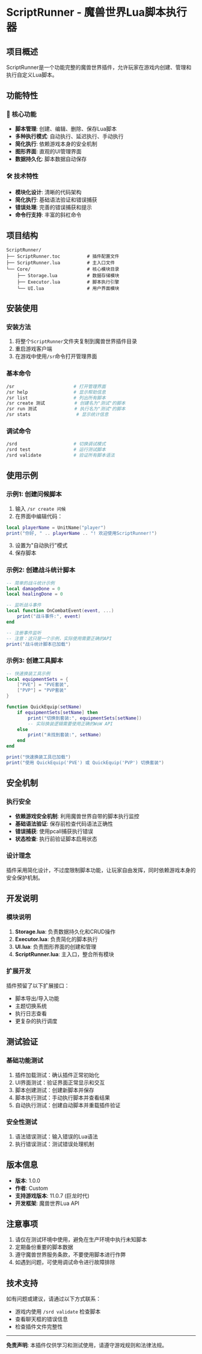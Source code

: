 # ScriptRunner - 魔兽世界Lua脚本执行器

## 项目概述
ScriptRunner是一个功能完整的魔兽世界插件，允许玩家在游戏内创建、管理和执行自定义Lua脚本。

## 功能特性

### 🎯 核心功能
- **脚本管理**: 创建、编辑、删除、保存Lua脚本
- **多种执行模式**: 自动执行、延迟执行、手动执行
- **简化执行**: 依赖游戏本身的安全机制
- **图形界面**: 直观的UI管理界面
- **数据持久化**: 脚本数据自动保存

### 🛠️ 技术特性
- **模块化设计**: 清晰的代码架构
- **简化执行**: 基础语法验证和错误捕获
- **错误处理**: 完善的错误捕获和提示
- **命令行支持**: 丰富的斜杠命令

## 项目结构
```
ScriptRunner/
├── ScriptRunner.toc          # 插件配置文件
├── ScriptRunner.lua          # 主入口文件
└── Core/                     # 核心模块目录
    ├── Storage.lua           # 数据存储模块
    ├── Executor.lua          # 脚本执行引擎
    └── UI.lua                # 用户界面模块
```

## 安装使用

### 安装方法
1. 将整个`ScriptRunner`文件夹复制到魔兽世界插件目录
2. 重启游戏客户端
3. 在游戏中使用`/sr`命令打开管理界面

### 基本命令
```bash
/sr                      # 打开管理界面
/sr help                 # 显示帮助信息
/sr list                 # 列出所有脚本
/sr create 测试           # 创建名为"测试"的脚本
/sr run 测试              # 执行名为"测试"的脚本
/sr stats                 # 显示统计信息
```

### 调试命令
```bash
/srd                     # 切换调试模式
/srd test                # 运行测试脚本
/srd validate            # 验证所有脚本语法
```

## 使用示例

### 示例1: 创建问候脚本
1. 输入 `/sr create 问候`
2. 在界面中编辑代码：
```lua
local playerName = UnitName("player")
print("你好, " .. playerName .. "! 欢迎使用ScriptRunner!")
```
3. 设置为"自动执行"模式
4. 保存脚本

### 示例2: 创建战斗统计脚本
```lua
-- 简单的战斗统计示例
local damageDone = 0
local healingDone = 0

-- 监听战斗事件
local function OnCombatEvent(event, ...)
    print("战斗事件:", event)
end

-- 注册事件监听
-- 注意：这只是一个示例，实际使用需要正确的API
print("战斗统计脚本已加载")
```

### 示例3: 创建工具脚本
```lua
-- 快速换装工具示例
local equipmentSets = {
    ["PVE"] = "PVE套装",
    ["PVP"] = "PVP套装"
}

function QuickEquip(setName)
    if equipmentSets[setName] then
        print("切换到套装:", equipmentSets[setName])
        -- 实际换装逻辑需要使用正确的WoW API
    else
        print("未找到套装:", setName)
    end
end

print("快速换装工具已加载")
print("使用 QuickEquip('PVE') 或 QuickEquip('PVP') 切换套装")
```

## 安全机制

### 执行安全
- **依赖游戏安全机制**: 利用魔兽世界自带的脚本执行监控
- **基础语法验证**: 保存前检查代码语法正确性
- **错误捕获**: 使用pcall捕获执行错误
- **状态检查**: 执行前验证脚本启用状态

### 设计理念
插件采用简化设计，不过度限制脚本功能，让玩家自由发挥，同时依赖游戏本身的安全保护机制。

## 开发说明

### 模块说明
1. **Storage.lua**: 负责数据持久化和CRUD操作
2. **Executor.lua**: 负责简化的脚本执行
3. **UI.lua**: 负责图形界面的创建和管理
4. **ScriptRunner.lua**: 主入口，整合所有模块

### 扩展开发
插件预留了以下扩展接口：
- 脚本导出/导入功能
- 主题切换系统
- 执行日志查看
- 更复杂的执行调度

## 测试验证

### 基础功能测试
1. 插件加载测试：确认插件正常初始化
2. UI界面测试：验证界面正常显示和交互
3. 脚本创建测试：创建新脚本并保存
4. 脚本执行测试：手动执行脚本并查看结果
5. 自动执行测试：创建自动脚本并重载插件验证

### 安全性测试
1. 语法错误测试：输入错误的Lua语法
2. 执行错误测试：测试错误处理机制

## 版本信息
- **版本**: 1.0.0
- **作者**: Custom
- **支持游戏版本**: 11.0.7 (巨龙时代)
- **开发框架**: 魔兽世界Lua API

## 注意事项
1. 请仅在测试环境中使用，避免在生产环境中执行未知脚本
2. 定期备份重要的脚本数据
3. 遵守魔兽世界服务条款，不要使用脚本进行作弊
4. 如遇到问题，可使用调试命令进行故障排除

## 技术支持
如有问题或建议，请通过以下方式联系：
- 游戏内使用 `/srd validate` 检查脚本
- 查看聊天框的错误信息
- 检查插件文件完整性

---

**免责声明**: 本插件仅供学习和测试使用，请遵守游戏规则和法律法规。

